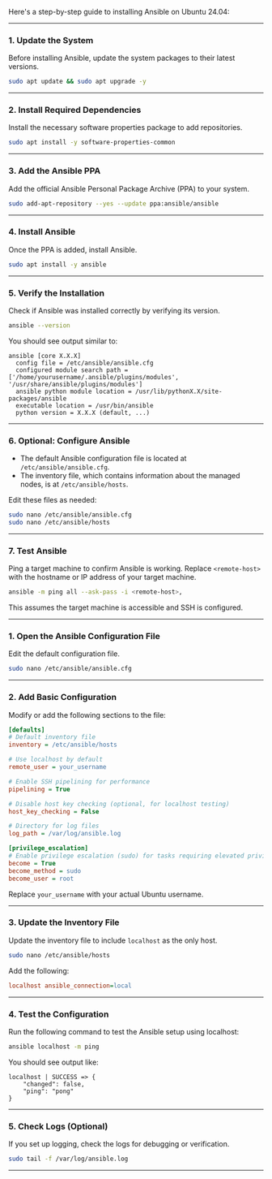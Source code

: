 Here's a step-by-step guide to installing Ansible on Ubuntu 24.04:

---

### **1. Update the System**
Before installing Ansible, update the system packages to their latest versions.

```bash
sudo apt update && sudo apt upgrade -y
```

---

### **2. Install Required Dependencies**
Install the necessary software properties package to add repositories.

```bash
sudo apt install -y software-properties-common
```

---

### **3. Add the Ansible PPA**
Add the official Ansible Personal Package Archive (PPA) to your system.

```bash
sudo add-apt-repository --yes --update ppa:ansible/ansible
```

---

### **4. Install Ansible**
Once the PPA is added, install Ansible.

```bash
sudo apt install -y ansible
```

---

### **5. Verify the Installation**
Check if Ansible was installed correctly by verifying its version.

```bash
ansible --version
```

You should see output similar to:

```
ansible [core X.X.X]
  config file = /etc/ansible/ansible.cfg
  configured module search path = ['/home/yourusername/.ansible/plugins/modules', '/usr/share/ansible/plugins/modules']
  ansible python module location = /usr/lib/pythonX.X/site-packages/ansible
  executable location = /usr/bin/ansible
  python version = X.X.X (default, ...)
```

---

### **6. Optional: Configure Ansible**
- The default Ansible configuration file is located at `/etc/ansible/ansible.cfg`.
- The inventory file, which contains information about the managed nodes, is at `/etc/ansible/hosts`.

Edit these files as needed:

```bash
sudo nano /etc/ansible/ansible.cfg
sudo nano /etc/ansible/hosts
```

---

### **7. Test Ansible**
Ping a target machine to confirm Ansible is working. Replace `<remote-host>` with the hostname or IP address of your target machine.

```bash
ansible -m ping all --ask-pass -i <remote-host>,
```

This assumes the target machine is accessible and SSH is configured.



---

### **1. Open the Ansible Configuration File**
Edit the default configuration file.

```bash
sudo nano /etc/ansible/ansible.cfg
```

---

### **2. Add Basic Configuration**
Modify or add the following sections to the file:

```ini
[defaults]
# Default inventory file
inventory = /etc/ansible/hosts

# Use localhost by default
remote_user = your_username

# Enable SSH pipelining for performance
pipelining = True

# Disable host key checking (optional, for localhost testing)
host_key_checking = False

# Directory for log files
log_path = /var/log/ansible.log

[privilege_escalation]
# Enable privilege escalation (sudo) for tasks requiring elevated privileges
become = True
become_method = sudo
become_user = root
```

Replace `your_username` with your actual Ubuntu username.

---

### **3. Update the Inventory File**
Update the inventory file to include `localhost` as the only host.

```bash
sudo nano /etc/ansible/hosts
```

Add the following:

```ini
localhost ansible_connection=local
```

---

### **4. Test the Configuration**
Run the following command to test the Ansible setup using localhost:

```bash
ansible localhost -m ping
```

You should see output like:

```
localhost | SUCCESS => {
    "changed": false,
    "ping": "pong"
}
```

---

### **5. Check Logs (Optional)**
If you set up logging, check the logs for debugging or verification.

```bash
sudo tail -f /var/log/ansible.log
```

---

